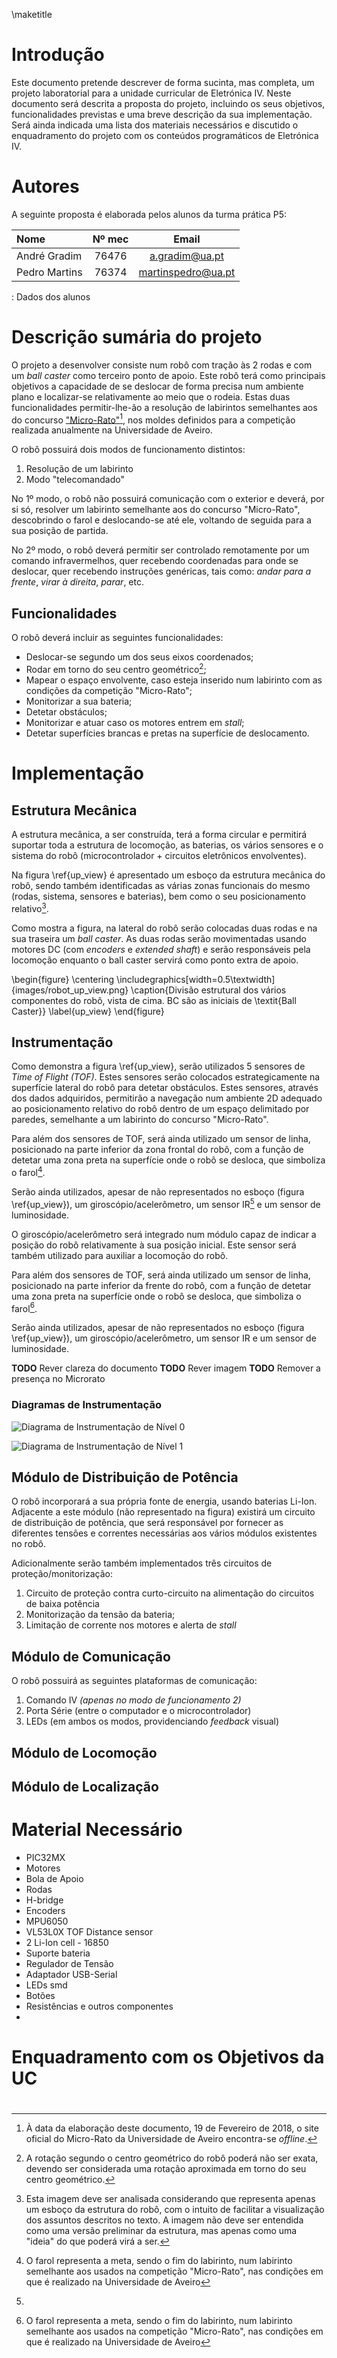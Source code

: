\maketitle

# Introdução
Este documento pretende descrever de forma sucinta, mas completa, um projeto laboratorial para a unidade curricular de Eletrónica IV. Neste documento será descrita a proposta do projeto, incluindo os seus objetivos, funcionalidades previstas e uma breve descrição da sua implementação. Será ainda indicada uma lista dos materiais necessários e discutido o enquadramento do projeto com os conteúdos programáticos de Eletrónica IV.

# Autores
A seguinte proposta é elaborada pelos alunos da turma prática P5:

|Nome           |  Nº mec |   Email            |
|:--------------|:-------:|:------------------:|
|André Gradim   | 76476   | a.gradim@ua.pt     |
|Pedro Martins	 | 76374	  | martinspedro@ua.pt |

: Dados dos alunos

# Descrição sumária do projeto
O projeto a desenvolver consiste num robô com tração às 2 rodas e com um _ball caster_ como terceiro ponto de apoio. Este robô terá como principais objetivos a capacidade de se deslocar de forma precisa num ambiente plano e localizar-se relativamente ao meio que o rodeia. Estas duas funcionalidades permitir-lhe-ão a resolução de labirintos semelhantes aos do concurso ["Micro-Rato"](http://microrato.ua.pt/)[^1], nos moldes definidos para a competição realizada anualmente na Universidade de Aveiro.

O robô possuirá dois modos de funcionamento distintos:

1. Resolução de um labirinto
2. Modo "telecomandado"

No 1º modo, o robô não possuirá comunicação com o exterior e deverá, por si só, resolver um labirinto semelhante aos do concurso "Micro-Rato", descobrindo o farol e deslocando-se até ele, voltando de seguida para a sua posição de partida.

No 2º modo, o robô deverá permitir ser controlado remotamente por um comando infravermelhos, quer recebendo coordenadas para onde se deslocar, quer recebendo instruções genéricas, tais como: _andar para a frente_, _virar à direita_, _parar_, etc.


## Funcionalidades
O robô deverá incluir as seguintes funcionalidades:

- Deslocar-se segundo um dos seus eixos coordenados;
- Rodar em torno do seu centro geométrico[^2];
- Mapear o espaço envolvente, caso esteja inserido num labirinto com as condições da competição "Micro-Rato";
- Monitorizar a sua bateria;
- Detetar obstáculos;
- Monitorizar e atuar caso os motores entrem em _stall_;
- Detetar superfícies brancas e pretas na superfície de deslocamento.

# Implementação

## Estrutura Mecânica
A  estrutura mecânica, a ser construída, terá a forma circular e permitirá suportar toda a estrutura de locomoção, as baterias, os vários sensores e o sistema do robô (microcontrolador + circuitos eletrônicos envolventes).

Na figura \ref{up_view} é apresentado um esboço da estrutura mecânica do robô, sendo também identificadas as várias zonas funcionais do mesmo (rodas, sistema, sensores e baterias), bem como o seu posicionamento relativo[^3].

Como mostra a figura, na lateral do robô serão colocadas duas rodas e na sua traseira um _ball caster_. As duas rodas serão movimentadas usando motores DC (com _encoders_ e _extended shaft_) e serão responsáveis pela locomoção enquanto o ball caster servirá como ponto extra de apoio.

\begin{figure}
\centering
\includegraphics[width=0.5\textwidth]{images/robot_up_view.png}
\caption{Divisão estrutural dos vários componentes do robô, vista de cima. BC são as iniciais de \textit{Ball Caster}}
\label{up_view}
\end{figure}

## Instrumentação
Como demonstra a figura \ref{up_view}, serão utilizados 5 sensores de _Time of Flight (TOF)_. Estes sensores serão colocados estrategicamente na superfície lateral do robô para detetar obstáculos. Estes sensores, através dos dados adquiridos, permitirão a navegação num ambiente 2D adequado ao posicionamento relativo do robô dentro de um espaço delimitado por paredes, semelhante a um labirinto do concurso "Micro-Rato".

Para além dos sensores de TOF, será ainda utilizado um sensor de linha, posicionado na parte inferior da zona frontal do robô, com a função de detetar uma zona preta na superfície onde o robô se desloca, que simboliza o farol[^4].

Serão ainda utilizados, apesar de não representados no esboço (figura \ref{up_view}), um giroscópio/acelerômetro, um sensor IR[^5] e um sensor de luminosidade.

O giroscópio/acelerômetro será integrado num módulo capaz de indicar a posição do robô relativamente à sua posição inicial. Este sensor será também utilizado para auxiliar a locomoção do robô.

Para além dos sensores de TOF, será ainda utilizado um sensor de linha, posicionado na parte inferior da frente do robô, com a função de detetar uma zona preta na superfície onde o robô se desloca, que simboliza o farol[^4].

Serão ainda utilizados, apesar de não representados no esboço (figura \ref{up_view}), um giroscópio/acelerômetro, um sensor IR e um sensor de luminosidade.

__TODO__ Rever clareza do documento
__TODO__ Rever imagem
__TODO__ Remover a presença no Microrato

### Diagramas de Instrumentação
![Diagrama de Instrumentação de Nível 0](images/diagram_level_0.png)

![Diagrama de Instrumentação de Nível 1](images/diagram_level_1.png)

## Módulo de Distribuição de Potência
O robô incorporará a sua própria fonte de energia, usando baterias Li-Ion. Adjacente a este módulo (não representado na figura) existirá um circuito de distribuição de potência, que será responsável por fornecer as diferentes tensões e correntes  necessárias aos vários módulos existentes no robô.

Adicionalmente serão também implementados três circuitos de proteção/monitorização:

1. Circuito de proteção contra curto-circuito na alimentação do circuitos de baixa potência
2. Monitorização da tensão da bateria;
3. Limitação de corrente nos motores e alerta de _stall_

## Módulo de Comunicação
O robô possuirá as seguintes plataformas de comunicação:

1. Comando IV _(apenas no modo de funcionamento 2)_
2. Porta Série (entre o computador e o microcontrolador)
3. LEDs (em ambos os modos, providenciando _feedback_ visual)


## Módulo de Locomoção

## Módulo de Localização


# Material Necessário
  - PIC32MX
  - Motores
  - Bola de Apoio
  - Rodas
  - H-bridge
  - Encoders
  - MPU6050
  - VL53L0X TOF Distance sensor
  - 2 Li-Ion cell - 16850
  - Suporte bateria
  - Regulador de Tensão
  - Adaptador USB-Serial
  - LEDs smd
  - Botões
  - Resistências e outros componentes
  -


# Enquadramento com os Objetivos da UC


#
[^1]: À data da elaboração deste documento, 19 de Fevereiro de 2018, o site oficial do Micro-Rato da Universidade de Aveiro encontra-se _offline_.

[^2]: A rotação segundo o centro geométrico do robô poderá não ser exata, devendo ser considerada uma rotação aproximada em torno do seu centro geométrico.

[^3]: Esta imagem deve ser analisada considerando que representa apenas um esboço da estrutura do robô, com o intuito de facilitar a visualização dos assuntos descritos no texto. A imagem não deve ser entendida como uma versão preliminar da estrutura, mas apenas como uma "ideia" do que poderá virá a ser.

[^4]: O farol representa a meta, sendo o fim do labirinto, num labirinto semelhante aos usados na competição "Micro-Rato", nas condições em que é realizado na Universidade de Aveiro

[^5]:
